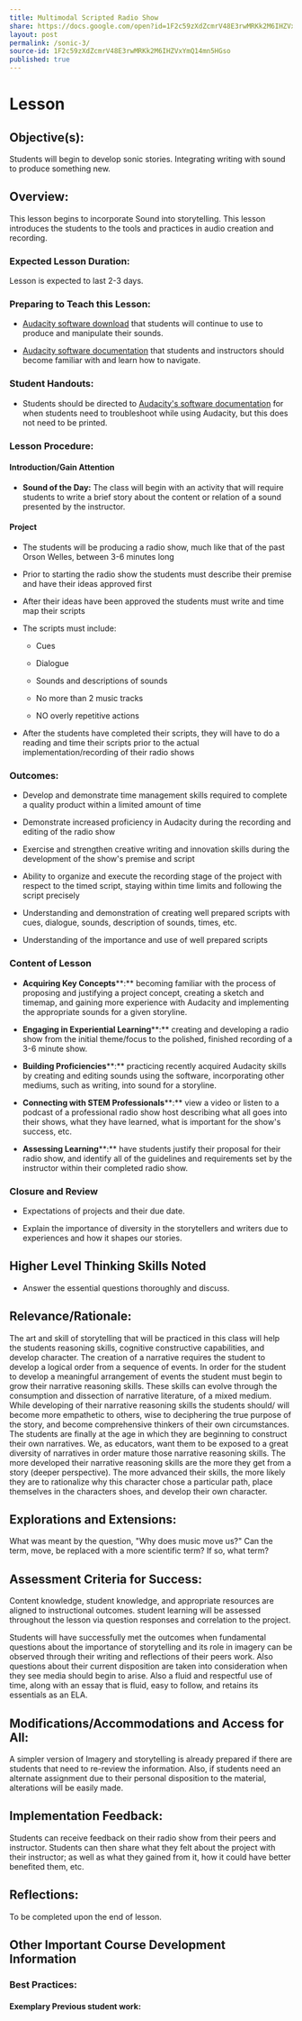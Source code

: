 ```yaml
---
title: Multimodal Scripted Radio Show
share: https://docs.google.com/open?id=1F2c59zXdZcmrV48E3rwMRKk2M6IHZVxYmQ14mn5HGso
layout: post
permalink: /sonic-3/
source-id: 1F2c59zXdZcmrV48E3rwMRKk2M6IHZVxYmQ14mn5HGso
published: true
---
```

# Lesson

## Objective(s):

Students will begin to develop sonic stories. Integrating writing with sound to produce something new.

## Overview:

This lesson begins to incorporate Sound into storytelling. This lesson introduces the students to the tools and practices in audio creation and recording.

### Expected Lesson Duration: 

Lesson is expected to last 2-3 days.

### Preparing to Teach this Lesson:

* [Audacity software download](http://www.audacityteam.org/) that students will continue to use to produce and manipulate their sounds.

* [Audacity software documentation](http://manual.audacityteam.org/#tutorials) that students and instructors should become familiar with and learn how to navigate.

### Student Handouts:

- Students should be directed to [Audacity's software documentation](http://manual.audacityteam.org/#tutorials) for when students need to troubleshoot while using Audacity, but this does not need to be printed.

### Lesson Procedure:

#### Introduction/Gain Attention

-  **Sound of the Day:** The class will begin with an activity that will require students to write a brief story about the content or relation of a sound presented by the instructor.

####  Project

-   The students will be producing a radio show, much like that of the past Orson Welles, between 3-6 minutes long

    

-   Prior to starting the radio show the students must describe their premise and have their ideas approved first

    

-   After their ideas have been approved the students must write and time map their scripts

    

-   The scripts must include:

    

	-   Cues

    

	-   Dialogue

    

	-   Sounds and descriptions of sounds

    

	-   No more than 2 music tracks

    

	-   NO overly repetitive actions

   

-   After the students have completed their scripts, they will have to do a reading and time their scripts prior to the actual implementation/recording of their radio shows

### Outcomes:

* Develop and demonstrate time management skills required to complete a quality product within a limited amount of time

    

* Demonstrate increased proficiency in Audacity during the recording and editing of the radio show

    

* Exercise and strengthen creative writing and innovation skills during the development of the show's premise and script

    

* Ability to organize and execute the recording stage of the project with respect to the timed script, staying within time limits and following the script precisely

    

* Understanding and demonstration of creating well prepared scripts with cues, dialogue, sounds, description of sounds, times, etc.

    

* Understanding of the importance and use of well prepared scripts

### Content of Lesson

* **Acquiring Key Concepts****:** becoming familiar with the process of proposing and justifying a project concept, creating a sketch and timemap, and gaining more experience with Audacity and implementing the appropriate sounds for a given storyline.

* **Engaging in Experiential Learning****:** creating and developing a radio show from the initial theme/focus to the polished, finished recording of a 3-6 minute show.

* **Building Proficiencies****:** practicing recently acquired Audacity skills by creating and editing sounds using the software, incorporating other mediums, such as writing, into sound for a storyline.

* **Connecting with STEM Professionals****:** view a video or listen to a podcast of a professional radio show host describing what all goes into their shows, what they have learned, what is important for the show's success, etc.

* **Assessing Learning****:** have students justify their proposal for their radio show, and identify all of the guidelines and requirements set by the instructor within their completed radio show.

### Closure and Review

* Expectations of projects and their due date.

    

* Explain the importance of diversity in the storytellers and writers due to experiences and how it shapes our stories.

    

## Higher Level Thinking Skills Noted

* Answer the essential questions thoroughly and discuss.

## Relevance/Rationale:

The art and skill of storytelling that will be practiced in this class will help the students reasoning skills, cognitive constructive capabilities, and develop character. The creation of a narrative requires the student to develop a logical order from a sequence of events. In order for the student to develop a meaningful arrangement of events the student must begin to grow their narrative reasoning skills. These skills can evolve through the consumption and dissection of narrative literature, of a mixed medium. While developing of their narrative reasoning skills the students should/ will become more empathetic to others, wise to deciphering the true purpose of the story, and become comprehensive thinkers of their own circumstances. The students are finally at the age in which they are beginning to construct their own narratives. We, as educators, want them to be exposed to a great diversity of narratives in order mature those narrative reasoning skills. The more developed their narrative reasoning skills are the more they get from a story (deeper perspective). The more advanced their skills, the more likely they are to rationalize why this character chose a particular path, place themselves in the characters shoes, and develop their own character.

  

## Explorations and Extensions:

What was meant by the question, "Why does music move us?" Can the term, move, be replaced with a more scientific term? If so, what term?

## Assessment Criteria for Success:

Content knowledge, student knowledge, and appropriate resources are aligned to instructional outcomes. student learning will be assessed throughout the lesson via question responses and correlation to the project.

Students will have successfully met the outcomes when fundamental questions about the importance of storytelling and its role in imagery can be observed through their writing and reflections of their peers work. Also questions about their current disposition are taken into consideration when they see media should begin to arise. Also a fluid and respectful use of time, along with an essay that is fluid, easy to follow, and retains its essentials as an ELA.

  

## Modifications/Accommodations and Access for All:

A simpler version of Imagery and storytelling is already prepared if there are students that need to re-review the information. Also, if students need an alternate assignment due to their personal disposition to the material, alterations will be easily made.

## Implementation Feedback: 

Students can receive feedback on their radio show from their peers and instructor. Students can then share what they felt about the project with their instructor; as well as what they gained from it, how it could have better benefited them, etc.

## Reflections:

To be completed upon the end of lesson.

## Other Important Course Development Information

### Best Practices:

#### Exemplary Previous student work: 

